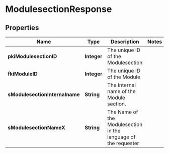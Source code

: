 

# ModulesectionResponse

## Properties

Name | Type | Description | Notes
------------ | ------------- | ------------- | -------------
**pkiModulesectionID** | **Integer** | The unique ID of the Modulesection | 
**fkiModuleID** | **Integer** | The unique ID of the Module | 
**sModulesectionInternalname** | **String** | The Internal name of the Module section. | 
**sModulesectionNameX** | **String** | The Name of the Modulesection in the language of the requester | 




